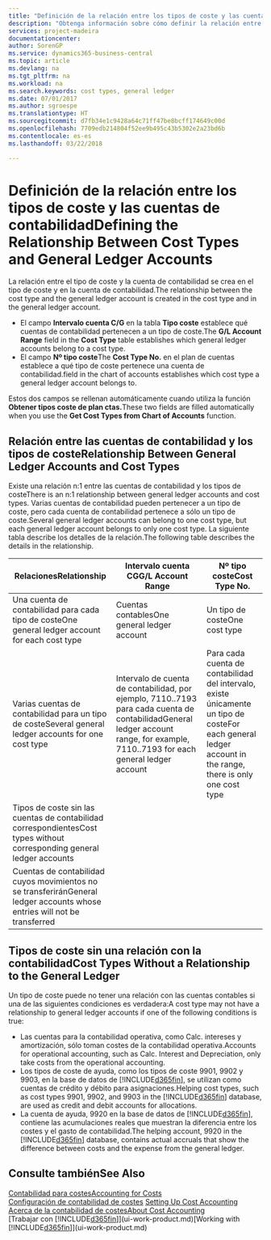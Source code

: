 ```yaml
---
title: "Definición de la relación entre los tipos de coste y las cuentas de contabilidad | Documentos de Microsoft"
description: "Obtenga información sobre cómo definir la relación entre el tipo de coste y la cuenta de contabilidad."
services: project-madeira
documentationcenter: 
author: SorenGP
ms.service: dynamics365-business-central
ms.topic: article
ms.devlang: na
ms.tgt_pltfrm: na
ms.workload: na
ms.search.keywords: cost types, general ledger
ms.date: 07/01/2017
ms.author: sgroespe
ms.translationtype: HT
ms.sourcegitcommit: d7fb34e1c9428a64c71ff47be8bcff174649c00d
ms.openlocfilehash: 7709edb214804f52ee9b495c43b5302e2a23bd6b
ms.contentlocale: es-es
ms.lasthandoff: 03/22/2018

---
```

# <a name="defining-the-relationship-between-cost-types-and-general-ledger-accounts"></a><span data-ttu-id="04e4c-103">Definición de la relación entre los tipos de coste y las cuentas de contabilidad</span><span class="sxs-lookup"><span data-stu-id="04e4c-103">Defining the Relationship Between Cost Types and General Ledger Accounts</span></span>
<span data-ttu-id="04e4c-104">La relación entre el tipo de coste y la cuenta de contabilidad se crea en el tipo de coste y en la cuenta de contabilidad.</span><span class="sxs-lookup"><span data-stu-id="04e4c-104">The relationship between the cost type and the general ledger account is created in the cost type and in the general ledger account.</span></span>  

* <span data-ttu-id="04e4c-105">El campo **Intervalo cuenta C/G** en la tabla **Tipo coste** establece qué cuentas de contabilidad pertenecen a un tipo de coste.</span><span class="sxs-lookup"><span data-stu-id="04e4c-105">The **G/L Account Range** field in the **Cost Type** table establishes which general ledger accounts belong to a cost type.</span></span>  
* <span data-ttu-id="04e4c-106">El campo **Nº tipo coste**</span><span class="sxs-lookup"><span data-stu-id="04e4c-106">The **Cost Type No.**</span></span> <span data-ttu-id="04e4c-107">en el plan de cuentas establece a qué tipo de coste pertenece una cuenta de contabilidad.</span><span class="sxs-lookup"><span data-stu-id="04e4c-107">field in the chart of accounts establishes which cost type a general ledger account belongs to.</span></span>  

<span data-ttu-id="04e4c-108">Estos dos campos se rellenan automáticamente cuando utiliza la función **Obtener tipos coste de plan ctas.**</span><span class="sxs-lookup"><span data-stu-id="04e4c-108">These two fields are filled automatically when you use the **Get Cost Types from Chart of Accounts** function.</span></span>  

## <a name="relationship-between-general-ledger-accounts-and-cost-types"></a><span data-ttu-id="04e4c-109">Relación entre las cuentas de contabilidad y los tipos de coste</span><span class="sxs-lookup"><span data-stu-id="04e4c-109">Relationship Between General Ledger Accounts and Cost Types</span></span>  
<span data-ttu-id="04e4c-110">Existe una relación n:1 entre las cuentas de contabilidad y los tipos de coste</span><span class="sxs-lookup"><span data-stu-id="04e4c-110">There is an n:1 relationship between general ledger accounts and cost types.</span></span> <span data-ttu-id="04e4c-111">Varias cuentas de contabilidad pueden pertenecer a un tipo de coste, pero cada cuenta de contabilidad pertenece a sólo un tipo de coste.</span><span class="sxs-lookup"><span data-stu-id="04e4c-111">Several general ledger accounts can belong to one cost type, but each general ledger account belongs to only one cost type.</span></span> <span data-ttu-id="04e4c-112">La siguiente tabla describe los detalles de la relación.</span><span class="sxs-lookup"><span data-stu-id="04e4c-112">The following table describes the details in the relationship.</span></span>  

|<span data-ttu-id="04e4c-113">Relaciones</span><span class="sxs-lookup"><span data-stu-id="04e4c-113">Relationship</span></span>|<span data-ttu-id="04e4c-114">**Intervalo cuenta CG**</span><span class="sxs-lookup"><span data-stu-id="04e4c-114">**G/L Account Range**</span></span>|<span data-ttu-id="04e4c-115">**Nº tipo coste**</span><span class="sxs-lookup"><span data-stu-id="04e4c-115">**Cost Type No.**</span></span>|  
|------------------|------------------------------------------------|-------------------------------------------|  
|<span data-ttu-id="04e4c-116">Una cuenta de contabilidad para cada tipo de coste</span><span class="sxs-lookup"><span data-stu-id="04e4c-116">One general ledger account for each cost type</span></span>|<span data-ttu-id="04e4c-117">Cuentas contables</span><span class="sxs-lookup"><span data-stu-id="04e4c-117">One general ledger account</span></span>|<span data-ttu-id="04e4c-118">Un tipo de coste</span><span class="sxs-lookup"><span data-stu-id="04e4c-118">One cost type</span></span>|  
|<span data-ttu-id="04e4c-119">Varias cuentas de contabilidad para un tipo de coste</span><span class="sxs-lookup"><span data-stu-id="04e4c-119">Several general ledger accounts for one cost type</span></span>|<span data-ttu-id="04e4c-120">Intervalo de cuenta de contabilidad, por ejemplo, 7110..7193 para cada cuenta de contabilidad</span><span class="sxs-lookup"><span data-stu-id="04e4c-120">General ledger account range, for example, 7110..7193 for each general ledger account</span></span>|<span data-ttu-id="04e4c-121">Para cada cuenta de contabilidad del intervalo, existe únicamente un tipo de coste</span><span class="sxs-lookup"><span data-stu-id="04e4c-121">For each general ledger account in the range, there is only one cost type</span></span>|  
|<span data-ttu-id="04e4c-122">Tipos de coste sin las cuentas de contabilidad correspondientes</span><span class="sxs-lookup"><span data-stu-id="04e4c-122">Cost types without corresponding general ledger accounts</span></span>|<Empty>||  
|<span data-ttu-id="04e4c-123">Cuentas de contabilidad cuyos movimientos no se transferirán</span><span class="sxs-lookup"><span data-stu-id="04e4c-123">General ledger accounts whose entries will not be transferred</span></span>||<Empty>|  

## <a name="cost-types-without-a-relationship-to-the-general-ledger"></a><span data-ttu-id="04e4c-124">Tipos de coste sin una relación con la contabilidad</span><span class="sxs-lookup"><span data-stu-id="04e4c-124">Cost Types Without a Relationship to the General Ledger</span></span>  
<span data-ttu-id="04e4c-125">Un tipo de coste puede no tener una relación con las cuentas contables si una de las siguientes condiciones es verdadera:</span><span class="sxs-lookup"><span data-stu-id="04e4c-125">A cost type may not have a relationship to general ledger accounts if one of the following conditions is true:</span></span>  

* <span data-ttu-id="04e4c-126">Las cuentas para la contabilidad operativa, como Calc. intereses y amortización, sólo toman costes de la contabilidad operativa.</span><span class="sxs-lookup"><span data-stu-id="04e4c-126">Accounts for operational accounting, such as Calc. Interest and Depreciation, only take costs from the operational accounting.</span></span>  
* <span data-ttu-id="04e4c-127">Los tipos de coste de ayuda, como los tipos de coste 9901, 9902 y 9903, en la base de datos de [!INCLUDE[d365fin](includes/d365fin_md.md)], se utilizan como cuentas de crédito y débito para asignaciones.</span><span class="sxs-lookup"><span data-stu-id="04e4c-127">Helping cost types, such as cost types 9901, 9902, and 9903 in the [!INCLUDE[d365fin](includes/d365fin_md.md)] database, are used as credit and debit accounts for allocations.</span></span>  
* <span data-ttu-id="04e4c-128">La cuenta de ayuda, 9920 en la base de datos de [!INCLUDE[d365fin](includes/d365fin_md.md)], contiene las acumulaciones reales que muestran la diferencia entre los costes y el gasto de contabilidad.</span><span class="sxs-lookup"><span data-stu-id="04e4c-128">The helping account, 9920 in the [!INCLUDE[d365fin](includes/d365fin_md.md)] database, contains actual accruals that show the difference between costs and the expense from the general ledger.</span></span>  

## <a name="see-also"></a><span data-ttu-id="04e4c-129">Consulte también</span><span class="sxs-lookup"><span data-stu-id="04e4c-129">See Also</span></span>  
[<span data-ttu-id="04e4c-130">Contabilidad para costes</span><span class="sxs-lookup"><span data-stu-id="04e4c-130">Accounting for Costs</span></span>](finance-manage-cost-accounting.md)  
<span data-ttu-id="04e4c-131">[Configuración de contabilidad de costes](finance-set-up-cost-accounting.md) </span><span class="sxs-lookup"><span data-stu-id="04e4c-131">[Setting Up Cost Accounting](finance-set-up-cost-accounting.md) </span></span>  
[<span data-ttu-id="04e4c-132">Acerca de la contabilidad de costes</span><span class="sxs-lookup"><span data-stu-id="04e4c-132">About Cost Accounting</span></span>](finance-about-cost-accounting.md)  
<span data-ttu-id="04e4c-133">[Trabajar con [!INCLUDE[d365fin](includes/d365fin_md.md)]](ui-work-product.md)</span><span class="sxs-lookup"><span data-stu-id="04e4c-133">[Working with [!INCLUDE[d365fin](includes/d365fin_md.md)]](ui-work-product.md)</span></span>

